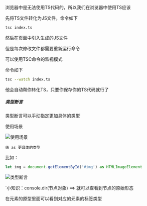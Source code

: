 浏览器中是无法使用TS代码的，所以我们在浏览器中使用TS应该

先将TS文件转化为JS文件，命令如下

```bash
tsc index.ts
```

然后在页面中引入生成的JS文件

但是每次修改文件都需要重新运行命令

可以使用TSC命令的监视模式

命令如下

```bash
tsc --watch index.ts
```

他会自动帮你转化TS，只要你保存你的TS代码就行了


##### 类型断言
类型断言可以手动指定更加具体的类型

使用场景

![使用场景](https://cdn.jsdelivr.net/gh/Vixcity/FigureBed/img/20220124100609.png)

`值 as 更具体的类型`

比如：

```ts
let img = document.getElementById('#img') as HTMLImageElement
```

![类型断言](https://cdn.jsdelivr.net/gh/Vixcity/FigureBed/img/20220124100222.png)

`小知识：console.dir(节点对象) ==> 就可以查看到节点的原始形态

在元素的原型里面可以看到对应的元素的标签类型
